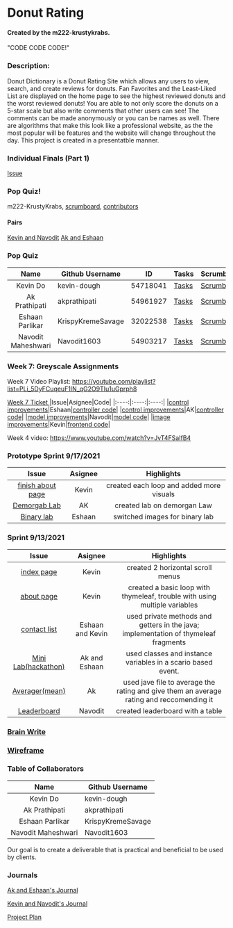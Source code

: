 # Donut Rating 
#### Created by the m222-krustykrabs.

"CODE CODE CODE!"

### Description:
Donut Dictionary is a Donut Rating Site which allows any users to view, search, and create reviews for donuts. Fan Favorites and the Least-Liked List are displayed on the home page to see the highest reviewed donuts and the worst reviewed donuts! You are able to not only score the donuts on a 5-star scale but also write comments that other users can see! The comments can be made anonymously or you can be names as well. There are algorithms that make this look like a professional website, as the the most popular will be features and the website will change throughout the day. This project is created in a presentatble manner.

### Individual Finals (Part 1)
[Issue](https://github.com/kevin-dough/m222-KrustyKrabs/issues/32)

### Pop Quiz!
m222-KrustyKrabs, [scrumboard](https://github.com/Navodit1603/m222-KrustyKrabs/projects/1), [contributors](https://github.com/Navodit1603/m222-KrustyKrabs/graphs/contributors)

#### Pairs
[Kevin and Navodit](https://docs.google.com/document/d/1BFBWGY9vj-E2K7aB7S8AUBSUFzykGWVdO7xCJWG-ou0/edit)
[Ak and Eshaan](https://docs.google.com/document/d/1_00m8_Ps-8xa50mRHRDDZVe1lTe19DJE-vb_fP_6JeY/edit)


### Pop Quiz
|        Name        | Github Username   |ID                 |Tasks |Scrumboard |Commits |Profile |
|:------------------:|-------------------|-------------------|------|-----------|--------|--------|
| Kevin Do           | kevin-dough       |54718041| [Tasks](https://github.com/Navodit1603/m222-KrustyKrabs/issues/assigned/kevin-dough)|[Scrumboard](https://github.com/Navodit1603/m222-KrustyKrabs/projects/1?card_filter_query=assignee%3Akevin-dough)|[commits](https://github.com/Navodit1603/m222-KrustyKrabs/commits?author=kevin-dough)|[profile](https://github.com/kevin-dough)|
| Ak Prathipati      | akprathipati      |54961927|[Tasks](https://github.com/Navodit1603/m222-KrustyKrabs/issues/assigned/akprathipati)|[Scrumboard](https://github.com/Navodit1603/m222-KrustyKrabs/projects/1?card_filter_query=assignee%3Aakprathipati)|[commits](https://github.com/Navodit1603/m222-KrustyKrabs/commits?author=akprathipati)|[profile](https://github.com/akprathipati)|
| Eshaan Parlikar    | KrispyKremeSavage |32022538|[Tasks](https://github.com/Navodit1603/m222-KrustyKrabs/issues/assigned/KrispyKremeSavage)|[Scrumboard](https://github.com/Navodit1603/m222-KrustyKrabs/projects/1?card_filter_query=assignee%3AKrispyKremeSavage)|[commits](https://github.com/Navodit1603/m222-KrustyKrabs/commits?author=KrispyKremeSavage)|[profile](https://github.com/KrispyKremeSavage)|
| Navodit Maheshwari | Navodit1603|54903217|[Tasks](https://github.com/Navodit1603/m222-KrustyKrabs/issues/assigned/Navodit1603)|[Scrumboard](https://github.com/Navodit1603/m222-KrustyKrabs/projects/1?card_filter_query=assignee%3ANavodit1603)|[commits](https://github.com/Navodit1603/m222-KrustyKrabs/commits?author=Navodit1603)|[profile](https://github.com/Navodit1603)|

### Week 7: Greyscale Assignments
Week 7 Video Playlist: https://youtube.com/playlist?list=PLi_5DyFCuqeuF1IN_qG2O9TIu1uGprph8 

[Week 7 Ticket ](https://github.com/kevin-dough/m222-KrustyKrabs/issues/6)
|Issue|Asignee|Code|
|:----:|:----:|:----:|
|[control improvements](https://github.com/Navodit1603/m222-KrustyKrabs/issues/31)|Eshaan|[controller code](https://github.com/Navodit1603/m222-KrustyKrabs/blob/master/src/main/java/com/example/sping_portfolio/controllers/GreyscaleController.java)|
|[control improvements](https://github.com/Navodit1603/m222-KrustyKrabs/issues/31)|AK|[controller code](https://github.com/Navodit1603/m222-KrustyKrabs/commit/0013839a12d1e5740c67405e7a7f6c6ea012b20e)|
|[model improvements](https://github.com/Navodit1603/m222-KrustyKrabs/issues/30)|Navodit|[model code](https://github.com/Navodit1603/m222-KrustyKrabs/commit/a3bb8f9dc98eef78463869dcbe6459e7174da222)|
|[image improvements](https://github.com/Navodit1603/m222-KrustyKrabs/issues/23)|Kevin|[frontend code](https://github.com/Navodit1603/m222-KrustyKrabs/commit/db8724490ce6c15efce596426b5afa0a53acc60b)|



Week 4 video: https://www.youtube.com/watch?v=JvT4FSaIfB4 
### Prototype Sprint 9/17/2021
|Issue|Asignee|Highlights|
|:----:|:----:|:----:|
|[finish about page](https://github.com/Navodit1603/m222-KrustyKrabs/issues/20)|Kevin|created each loop and added more visuals|
|[Demorgab Lab ](https://github.com/Navodit1603/m222-KrustyKrabs/issues/21)|AK|created lab on demorgan Law|
|[Binary lab](https://github.com/Navodit1603/m222-KrustyKrabs/issues/23)|Eshaan|switched images for binary lab|


### Sprint 9/13/2021
|Issue|Asignee|Highlights|
|:----:|:----:|:----:|
|[index page](https://github.com/Navodit1603/m222-KrustyKrabs/issues/13)|Kevin|created 2 horizontal scroll menus|
|[about page](https://github.com/Navodit1603/m222-KrustyKrabs/issues/14)|Kevin|created a basic loop with thymeleaf, trouble with using multiple variables|
|[contact list](https://github.com/Navodit1603/m222-KrustyKrabs/issues/16)|Eshaan and Kevin|used private methods and getters in the java; implementation of thymeleaf fragments|
|[Mini Lab(hackathon)](https://github.com/Navodit1603/m222-KrustyKrabs/issues/18)|Ak and Eshaan|used classes and instance variables in a scario based event.|
|[Averager(mean)](https://github.com/Navodit1603/m222-KrustyKrabs/issues/15)|Ak|used jave file to average the rating and give them an average rating and reccomending it|
|[Leaderboard](https://github.com/Navodit1603/m222-KrustyKrabs/issues/17)|Navodit|created leaderboard with a table|

### [Brain Write](https://docs.google.com/document/d/14fl5IbjiwnolH_P-Ar1aMBShLUp5B-C5qtU6SHZzows/edit#bookmark=id.hy068ml7j0yc)

### [Wireframe](https://docs.google.com/presentation/d/1F2H328ZCYhyjzBX2WUQdiGw8LLIWjOHupeIna6I-y7w/edit?usp=sharing)

### Table of Collaborators
|        Name        | Github Username   |
|:------------------:|-------------------|
| Kevin Do           | kevin-dough       |
| Ak Prathipati      | akprathipati      |
| Eshaan Parlikar    | KrispyKremeSavage |
| Navodit Maheshwari | Navodit1603      |

Our goal is to create a deliverable that is practical and beneficial to be used by clients.

### Journals
[Ak and Eshaan's Journal](https://docs.google.com/document/d/1_00m8_Ps-8xa50mRHRDDZVe1lTe19DJE-vb_fP_6JeY/edit?usp=sharing) 

[Kevin and Navodit's Journal](https://docs.google.com/document/d/1BFBWGY9vj-E2K7aB7S8AUBSUFzykGWVdO7xCJWG-ou0/edit?usp=sharing) 

[Project Plan](https://docs.google.com/document/d/14fl5IbjiwnolH_P-Ar1aMBShLUp5B-C5qtU6SHZzows/edit)
